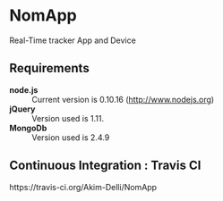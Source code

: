 NomApp
======

Real-Time tracker App and Device


<h2>Requirements</h2>


<dl>

<dt><strong>node.js</strong></dt>
<dd>Current version is 0.10.16 (<a href='http://nodejs.org/'>http://www.nodejs.org</a>)</dd>


<dt><strong>jQuery</strong></dt>
<dd>Version used is 1.11.</dd>

<dt><strong>MongoDb</strong></dt>
<dd>Version used is 2.4.9</dd>

<dl>
<h2> Continuous Integration : Travis CI</h2>
<dt>https://travis-ci.org/Akim-Delli/NomApp</dt>

